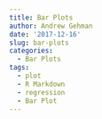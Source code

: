 ```yaml
---
title: Bar Plots
author: Andrew Gehman
date: '2017-12-16'
slug: bar-plots
categories:
  - Bar Plots
tags:
  - plot
  - R Markdown
  - regression
  - Bar Plot
---
```

